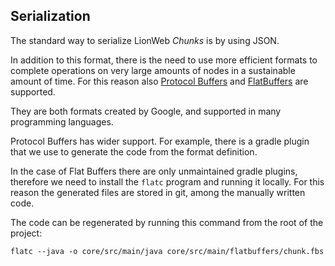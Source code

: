 ## Serialization

The standard way to serialize LionWeb _Chunks_ is by using JSON.

In addition to this format, there is the need to use more efficient formats to complete operations on very large amounts of nodes in a sustainable amount of time. For this reason also [Protocol Buffers](https://protobuf.dev/) and [FlatBuffers](https://flatbuffers.dev/) are supported.

They are both formats created by Google, and supported in many programming languages.

Protocol Buffers has wider support. For example, there is a gradle plugin that we use to generate the code from the format definition.

In the case of Flat Buffers there are only unmaintained gradle plugins, therefore we need to install the `flatc` program and running it locally. For this reason the generated files are stored in git, among the manually written code.

The code can be regenerated by running this command from the root of the project:
```
flatc --java -o core/src/main/java core/src/main/flatbuffers/chunk.fbs
```
